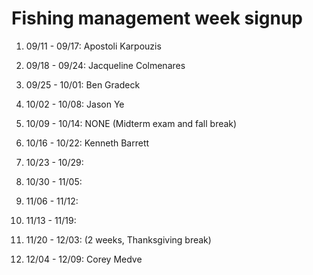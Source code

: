 # Fishing management week signup

01. 09/11 - 09/17: Apostoli Karpouzis

02. 09/18 - 09/24: Jacqueline Colmenares

03. 09/25 - 10/01: Ben Gradeck

04. 10/02 - 10/08: Jason Ye

05. 10/09 - 10/14: NONE (Midterm exam and fall break)

06. 10/16 - 10/22: Kenneth Barrett

07. 10/23 - 10/29: 

08. 10/30 - 11/05: 

09. 11/06 - 11/12:

10. 11/13 - 11/19: 

11. 11/20 - 12/03: (2 weeks, Thanksgiving break)

12. 12/04 - 12/09: Corey Medve
